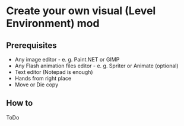 # Create your own visual (Level Environment) mod

## Prerequisites
* Any image editor - e. g. Paint.NET or GIMP
* Any Flash animation files editor - e. g. Spriter or Animate (optional)
* Text editor (Notepad is enough)
* Hands from right place
* Move or Die copy

## How to
ToDo
